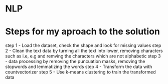 # NLP
# Steps for my aproach to the solution 
step 1 - Load the dataset, check the shape and look for missing values
step 2 - Clean the text data by turning all the text into lower, removing characters such as i.e, e.g and remving the characters which are not alphabetic 
step 3 - data processing by removing the puncuation masks, removing the stopwords and lemmatizing the words
step 4 - Transform the data with countvectorizer
step 5 - Use k-means clustering to train the transformed data
